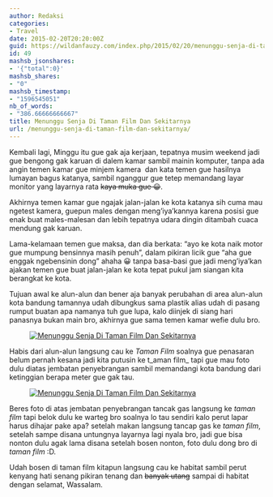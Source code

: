 ```yaml
---
author: Redaksi
categories:
- Travel
date: 2015-02-20T20:20:00Z
guid: https://wildanfauzy.com/index.php/2015/02/20/menunggu-senja-di-taman-film-dan-sekitarnya/
id: 49
mashsb_jsonshares:
- '{"total":0}'
mashsb_shares:
- "0"
mashsb_timestamp:
- "1596545051"
nb_of_words:
- "386.66666666667"
title: Menunggu Senja Di Taman Film Dan Sekitarnya
url: /menunggu-senja-di-taman-film-dan-sekitarnya/
---
```


Kembali lagi, Minggu itu gue gak aja kerjaan, tepatnya musim weekend jadi gue bengong gak karuan di dalem kamar sambil mainin komputer, tanpa ada angin temen kamar gue minjem kamera&nbsp; dan kata temen gue hasilnya lumayan bagus katanya, sambil nganggur gue tetep memandang layar monitor yang layarnya rata <s>kaya muka gue 😀</s>. 

Akhirnya temen kamar gue ngajak jalan-jalan ke kota katanya sih cuma mau ngetest kamera, guepun males dengan meng&#8217;iya&#8217;kannya karena posisi gue enak buat males-malesan dan lebih tepatnya udara dingin ditambah cuaca mendung gak karuan.

Lama-kelamaan temen gue maksa, dan dia berkata: &#8220;ayo ke kota naik motor gue mumpung bensinnya masih penuh&#8221;, dalam pikiran licik gue &#8220;aha gue enggak ngebensinin dong&#8221; ahaha 😀 tanpa basa-basi gue jadi meng&#8217;iya&#8217;kan ajakan temen gue buat jalan-jalan ke kota tepat pukul jam siangan kita berangkat ke kota.

Tujuan awal ke alun-alun dan bener aja banyak perubahan di area alun-alun kota bandung tamannya udah dibungkus sama plastik alias udah di pasang rumput buatan apa namanya tuh gue lupa, kalo diinjek di siang hari panasnya bukan main bro, akhirnya gue sama temen kamar wefie dulu bro.

<div class="wp-block-image">
  <figure class="aligncenter size-large"><a href="http://wildanfauzyart.files.wordpress.com/2015/02/e8a33-778e9-ptdc0072.jpg"><img src="https://wildanfauzyart.files.wordpress.com/2020/04/e430f-778e9-ptdc0072.jpg?w=768" alt="Menunggu Senja Di Taman Film Dan Sekitarnya" data-recalc-dims="1" /></a></figure>
</div>

Habis dari alun-alun langsung cau ke _Taman Film_ soalnya gue penasaran belum pernah kesana jadi kita putusin ke t_aman film_ tapi gue mau foto dulu diatas jembatan penyebrangan sambil memandangi kota bandung dari ketinggian berapa meter gue gak tau.

<div class="wp-block-image">
  <figure class="aligncenter size-large"><a href="https://wildanfauzyart.files.wordpress.com/2015/02/34ff9-cffd8-ptdc0056.jpg?w=768"><img src="https://wildanfauzyart.files.wordpress.com/2015/02/34ff9-cffd8-ptdc0056.jpg?w=768" alt="Menunggu Senja Di Taman Film Dan Sekitarnya" data-recalc-dims="1" /></a></figure>
</div>

Beres foto di atas jembatan penyebrangan tancak gas langsung ke _taman film_ tapi belok dulu ke warteg bro soalnya lo tau sendiri kalo perut lapar harus dihajar pake apa? setelah makan langsung tancap gas ke _taman film_, setelah sampe disana untungnya layarnya lagi nyala bro, jadi gue bisa nonton dulu agak lama disana setelah bosen nonton, foto dulu dong bro di _taman film_ :D.

Udah bosen di taman film kitapun langsung cau ke habitat sambil perut kenyang hati senang pikiran tenang dan <s>banyak utang</s> sampai di habitat dengan selamat, Wassalam.